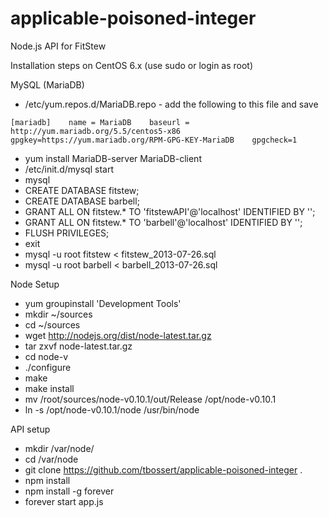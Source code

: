 applicable-poisoned-integer
===========================

Node.js API for FitStew

Installation steps on CentOS 6.x  (use sudo or login as root)

MySQL (MariaDB)
- /etc/yum.repos.d/MariaDB.repo  -  add the following to this file and save

`[mariadb]   
name = MariaDB   
baseurl = http://yum.mariadb.org/5.5/centos5-x86   
gpgkey=https://yum.mariadb.org/RPM-GPG-KEY-MariaDB   
gpgcheck=1`   

- yum install MariaDB-server MariaDB-client
- /etc/init.d/mysql start
- mysql 
- CREATE DATABASE fitstew;
- CREATE DATABASE barbell;
- GRANT ALL ON fitstew.* TO 'fitstewAPI'@'localhost' IDENTIFIED BY '<password>';
- GRANT ALL ON fitstew.* TO 'barbell'@'localhost' IDENTIFIED BY '<password>';
- FLUSH PRIVILEGES;
- exit
- mysql -u root fitstew < fitstew_2013-07-26.sql
- mysql -u root barbell < barbell_2013-07-26.sql

Node Setup
- yum groupinstall 'Development Tools'
- mkdir ~/sources
- cd ~/sources
- wget http://nodejs.org/dist/node-latest.tar.gz
- tar zxvf node-latest.tar.gz
- cd node-v<TAB>
- ./configure
- make
- make install
- mv /root/sources/node-v0.10.1/out/Release /opt/node-v0.10.1
- ln -s /opt/node-v0.10.1/node /usr/bin/node

API setup
- mkdir /var/node/
- cd /var/node
- git clone https://github.com/tbossert/applicable-poisoned-integer .
- npm install
- npm install -g forever
- forever start app.js
